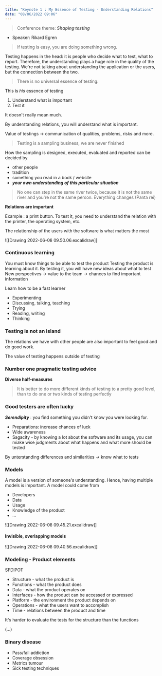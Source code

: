 ```yaml
---
title: "Keynote 1 : My Essence of Testing - Understanding Relations"
date: "08/06/2022 09:06"
---
```


> Conference theme: ***Shaping testing***

- Speaker: Rikard Egren

> If testing is easy, you are doing something wrong.

Testing happens in the head: it is people who decide what to test, what to report. Therefore, the understanding plays a huge role in the quality of the testing. We're not talking about understanding the application or the users, but the connection between the two.

> There is no universal essence of testing.

This is *his* essence of testing

1. Understand what is important 
2. Test it

It doesn't really mean much.

By understanding relations, you will understand what is important.

Value of testings -> communication of qualities, problems, risks and more.

> Testing is a sampling business, we are never finished

How the sampling is designed, executed, evaluated and reported can be decided by
- other people
- tradition
- something you read in a book / website
- ***your own understanding of this particular situation***


> No one can step in the same river twice, because it is not the same river and you're not the same person. Everything changes (Panta rei)

**Relations are important**

Example : a print button.
To test it, you need to understand the relation with the printer, the operating system, etc.

The relationship of the users with the software is what matters the most

![[Drawing 2022-06-08 09.50.06.excalidraw]]

### Continuous learning

You must know things to be able to test the product
Testing the product is learning about it.
By testing it, you will have new ideas about what to test
New perspectives -> value to the team -> chances to find important information


Learn how to be a fast learner
- Experimenting
- Discussing, talking, teaching
- Trying
- Reading, writing
- Thinking


### Testing is not an island

The relations we have with other people are also important to feel good and do good work.

The value of testing happens outside of testing

### Number one pragmatic testing advice

**Diverse half-measures**

> It is better to do more different kinds of testing to a pretty good level, than to do one or two kinds of testing perfectly

### Good testers are often lucky

***Serendipity*** : you find something you didn't know you were looking for.

- Preparations: increase chances of luck
- Wide awareness
- Sagacity - by knowing a lot about the software and its usage,  you can miake wise judgments about what happens and what more should be tested

By unterstanding differences and similarities -> know what to tests

### Models

A model is a version of someone's understanding. Hence, having multiple models is important. A model could come from 
- Developers
- Data
- Usage
- Knowledge of the product
- ...

![[Drawing 2022-06-08 09.45.21.excalidraw]]


#### Invisible, overlapping models

![[Drawing 2022-06-08 09.40.56.excalidraw]]

### Modeling - Product elements

SFDIPOT

- Structure - what the product is
- Functions - what the product does
- Data - what the product operates on
- Interfaces - how the product can be accessed or expressed
- Platform - the environment the product depends on
- Operations - what the users want to accomplish
- Time - relations between the product and time

It's harder to evaluate the tests for the structure than the functions

(...)

### Binary disease

- Pass/fail addiction
- Coverage obsession
- Metrics tumour
- Sick testing techniques

